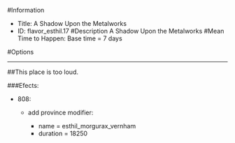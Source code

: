 #Information
 - Title: A Shadow Upon the Metalworks
 - ID: flavor_esthil.17
#Description
A Shadow Upon the Metalworks
#Mean Time to Happen:
Base time = 7 days

#Options

___
##This place is too loud.

###Efects:<ul><li>808:</li><ul><li>add province modifier:</li><ul><li>name = esthil_morgurax_vernham</li><li>duration = 18250</li></ul></ul></ul>

